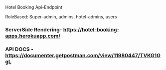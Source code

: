Hotel Booking Api-Endpoint

RoleBased: Super-admin, admins, hotel-admins, users


### ServerSide Rendering- https://hotel-booking-apps.herokuapp.com/ 
### API DOCS - https://documenter.getpostman.com/view/11980447/TVKG1GgL